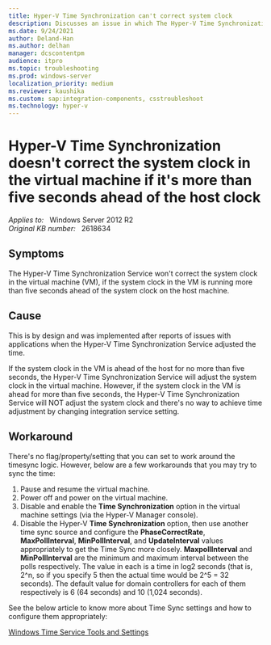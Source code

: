 ```yaml
---
title: Hyper-V Time Synchronization can't correct system clock
description: Discusses an issue in which The Hyper-V Time Synchronization Service won't correct the system clock in the virtual machine if the system clock in the VM is running more than five seconds ahead of the system clock on the host machine.
ms.date: 9/24/2021
author: Deland-Han
ms.author: delhan
manager: dcscontentpm
audience: itpro
ms.topic: troubleshooting
ms.prod: windows-server
localization_priority: medium
ms.reviewer: kaushika
ms.custom: sap:integration-components, csstroubleshoot
ms.technology: hyper-v
---
```

# Hyper-V Time Synchronization doesn't correct the system clock in the virtual machine if it's more than five seconds ahead of the host clock

_Applies to:_ &nbsp; Windows Server 2012 R2  
_Original KB number:_ &nbsp; 2618634

## Symptoms

The Hyper-V Time Synchronization Service won't correct the system clock in the virtual machine (VM), if the system clock in the VM is running more than five seconds ahead of the system clock on the host machine.

## Cause

This is by design and was implemented after reports of issues with applications when the Hyper-V Time Synchronization Service adjusted the time.

If the system clock in the VM is ahead of the host for no more than five seconds, the Hyper-V Time Synchronization Service will adjust the system clock in the virtual machine. However, if the system clock in the VM is ahead for more than five seconds, the Hyper-V Time Synchronization Service will NOT adjust the system clock and there's no way to achieve time adjustment by changing integration service setting.

## Workaround

There's no flag/property/setting that you can set to work around the timesync logic. However, below are a few workarounds that you may try to sync the time:

1. Pause and resume the virtual machine.
2. Power off and power on the virtual machine.
3. Disable and enable the **Time Synchronization** option in the virtual machine settings (via the Hyper-V Manager console).
4. Disable the Hyper-V **Time Synchronization** option, then use another time sync source and configure the **PhaseCorrectRate**, **MaxPollInterval**, **MinPollInterval**, and **UpdateInterval** values appropriately to get the Time Sync more closely. **MaxpollInterval** and **MinPollInterval** are the minimum and maximum interval between the polls respectively. The value in each is a time in log2 seconds (that is, 2^n, so if you specify 5 then the actual time would be 2^5 = 32 seconds). The default value for domain controllers for each of them respectively is 6 (64 seconds) and 10 (1,024 seconds).

See the below article to know more about Time Sync settings and how to configure them appropriately:

[Windows Time Service Tools and Settings](/previous-versions/windows/it-pro/windows-server-2003/cc773263(v=ws.10))
